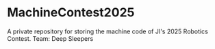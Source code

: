 # MachineContest2025

A private repository for storing the machine code of JI's 2025 Robotics Contest.
Team: Deep Sleepers